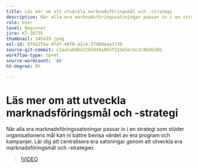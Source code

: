 ```yaml
---
title: Läs mer om att utveckla marknadsföringsmål och -strategi
description: När alla era marknadsföringssatsningar passar in i en strategi som stöder organisationens mål kan ni bättre bevisa värdet av era program och kampanjer.
role: User
level: Beginner
jira: KT-10735
thumbnail: 345419.jpeg
exl-id: 8fda2fba-97df-48f0-a1ce-37d60eaa3730
source-git-commit: c2aa5a0dbd22bb949a865f219e5ecbc2c96d6286
workflow-type: tm+mt
source-wordcount: '86'
ht-degree: 0%

---
```


# Läs mer om att utveckla marknadsföringsmål och -strategi

När alla era marknadsföringssatsningar passar in i en strategi som stöder organisationens mål kan ni bättre bevisa värdet av era program och kampanjer. Lär dig att centralisera era satsningar genom att utveckla era marknadsföringsmål och -strategier.

>[!VIDEO](https://video.tv.adobe.com/v/345419/?quality=12&learn=on)
